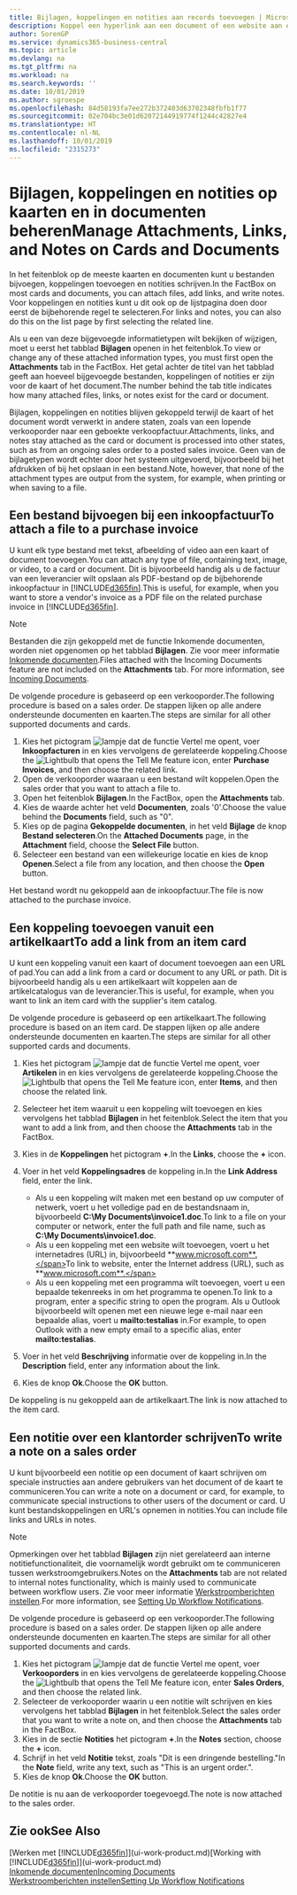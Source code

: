 ```yaml
---
title: Bijlagen, koppelingen en notities aan records toevoegen | Microsoft Docs
description: Koppel een hyperlink aan een document of een website aan een bepaalde record, zoals een klant of document.
author: SorenGP
ms.service: dynamics365-business-central
ms.topic: article
ms.devlang: na
ms.tgt_pltfrm: na
ms.workload: na
ms.search.keywords: ''
ms.date: 10/01/2019
ms.author: sgroespe
ms.openlocfilehash: 84d58193fa7ee272b372403d63702348fbfb1f77
ms.sourcegitcommit: 02e704bc3e01d62072144919774f1244c42827e4
ms.translationtype: HT
ms.contentlocale: nl-NL
ms.lasthandoff: 10/01/2019
ms.locfileid: "2315273"
---
```

# <a name="manage-attachments-links-and-notes-on-cards-and-documents"></a><span data-ttu-id="6ca3f-103">Bijlagen, koppelingen en notities op kaarten en in documenten beheren</span><span class="sxs-lookup"><span data-stu-id="6ca3f-103">Manage Attachments, Links, and Notes on Cards and Documents</span></span>

<span data-ttu-id="6ca3f-104">In het feitenblok op de meeste kaarten en documenten kunt u bestanden bijvoegen, koppelingen toevoegen en notities schrijven.</span><span class="sxs-lookup"><span data-stu-id="6ca3f-104">In the FactBox on most cards and documents, you can attach files, add links, and write notes.</span></span> <span data-ttu-id="6ca3f-105">Voor koppelingen en notities kunt u dit ook op de lijstpagina doen door eerst de bijbehorende regel te selecteren.</span><span class="sxs-lookup"><span data-stu-id="6ca3f-105">For links and notes, you can also do this on the list page by first selecting the related line.</span></span>

<span data-ttu-id="6ca3f-106">Als u een van deze bijgevoegde informatietypen wilt bekijken of wijzigen, moet u eerst het tabblad **Bijlagen** openen in het feitenblok.</span><span class="sxs-lookup"><span data-stu-id="6ca3f-106">To view or change any of these attached information types, you must first open the **Attachments** tab in the FactBox.</span></span> <span data-ttu-id="6ca3f-107">Het getal achter de titel van het tabblad geeft aan hoeveel bijgevoegde bestanden, koppelingen of notities er zijn voor de kaart of het document.</span><span class="sxs-lookup"><span data-stu-id="6ca3f-107">The number behind the tab title indicates how many attached files, links, or notes exist for the card or document.</span></span>

<span data-ttu-id="6ca3f-108">Bijlagen, koppelingen en notities blijven gekoppeld terwijl de kaart of het document wordt verwerkt in andere staten, zoals van een lopende verkooporder naar een geboekte verkoopfactuur.</span><span class="sxs-lookup"><span data-stu-id="6ca3f-108">Attachments, links, and notes stay attached as the card or document is processed into other states, such as from an ongoing sales order to a posted sales invoice.</span></span> <span data-ttu-id="6ca3f-109">Geen van de bijlagetypen wordt echter door het systeem uitgevoerd, bijvoorbeeld bij het afdrukken of bij het opslaan in een bestand.</span><span class="sxs-lookup"><span data-stu-id="6ca3f-109">Note, however, that none of the attachment types are output from the system, for example, when printing or when saving to a file.</span></span>

## <a name="to-attach-a-file-to-a-purchase-invoice"></a><span data-ttu-id="6ca3f-110">Een bestand bijvoegen bij een inkoopfactuur</span><span class="sxs-lookup"><span data-stu-id="6ca3f-110">To attach a file to a purchase invoice</span></span>
<span data-ttu-id="6ca3f-111">U kunt elk type bestand met tekst, afbeelding of video aan een kaart of document toevoegen.</span><span class="sxs-lookup"><span data-stu-id="6ca3f-111">You can attach any type of file, containing text, image, or video, to a card or document.</span></span> <span data-ttu-id="6ca3f-112">Dit is bijvoorbeeld handig als u de factuur van een leverancier wilt opslaan als PDF-bestand op de bijbehorende inkoopfactuur in [!INCLUDE[d365fin](includes/d365fin_md.md)].</span><span class="sxs-lookup"><span data-stu-id="6ca3f-112">This is useful, for example, when you want to store a vendor's invoice as a PDF file on the related purchase invoice in [!INCLUDE[d365fin](includes/d365fin_md.md)].</span></span>

> [!NOTE]
> <span data-ttu-id="6ca3f-113">Bestanden die zijn gekoppeld met de functie Inkomende documenten, worden niet opgenomen op het tabblad **Bijlagen**. Zie voor meer informatie [Inkomende documenten](across-income-documents.md).</span><span class="sxs-lookup"><span data-stu-id="6ca3f-113">Files attached with the Incoming Documents feature are not included on the **Attachments** tab. For more information, see [Incoming Documents](across-income-documents.md).</span></span>

<span data-ttu-id="6ca3f-114">De volgende procedure is gebaseerd op een verkooporder.</span><span class="sxs-lookup"><span data-stu-id="6ca3f-114">The following procedure is based on a sales order.</span></span> <span data-ttu-id="6ca3f-115">De stappen lijken op alle andere ondersteunde documenten en kaarten.</span><span class="sxs-lookup"><span data-stu-id="6ca3f-115">The steps are similar for all other supported documents and cards.</span></span>

1. <span data-ttu-id="6ca3f-116">Kies het pictogram ![lampje dat de functie Vertel me opent](media/ui-search/search_small.png "Vertel me wat u wilt doen"), voer **Inkoopfacturen** in en kies vervolgens de gerelateerde koppeling.</span><span class="sxs-lookup"><span data-stu-id="6ca3f-116">Choose the ![Lightbulb that opens the Tell Me feature](media/ui-search/search_small.png "Tell me what you want to do") icon, enter **Purchase Invoices**, and then choose the related link.</span></span>
2. <span data-ttu-id="6ca3f-117">Open de verkooporder waaraan u een bestand wilt koppelen.</span><span class="sxs-lookup"><span data-stu-id="6ca3f-117">Open the sales order that you want to attach a file to.</span></span>
3. <span data-ttu-id="6ca3f-118">Open het feitenblok **Bijlagen**.</span><span class="sxs-lookup"><span data-stu-id="6ca3f-118">In the FactBox, open the **Attachments** tab.</span></span>
4. <span data-ttu-id="6ca3f-119">Kies de waarde achter het veld **Documenten**, zoals '0'.</span><span class="sxs-lookup"><span data-stu-id="6ca3f-119">Choose the value behind the **Documents** field, such as "0".</span></span>
5. <span data-ttu-id="6ca3f-120">Kies op de pagina **Gekoppelde documenten**, in het veld **Bijlage** de knop **Bestand selecteren**.</span><span class="sxs-lookup"><span data-stu-id="6ca3f-120">On the **Attached Documents** page, in the **Attachment** field, choose the **Select File** button.</span></span>
5. <span data-ttu-id="6ca3f-121">Selecteer een bestand van een willekeurige locatie en kies de knop **Openen**.</span><span class="sxs-lookup"><span data-stu-id="6ca3f-121">Select a file from any location, and then choose the **Open** button.</span></span>

<span data-ttu-id="6ca3f-122">Het bestand wordt nu gekoppeld aan de inkoopfactuur.</span><span class="sxs-lookup"><span data-stu-id="6ca3f-122">The file is now attached to the purchase invoice.</span></span>

## <a name="to-add-a-link-from-an-item-card"></a><span data-ttu-id="6ca3f-123">Een koppeling toevoegen vanuit een artikelkaart</span><span class="sxs-lookup"><span data-stu-id="6ca3f-123">To add a link from an item card</span></span>
<span data-ttu-id="6ca3f-124">U kunt een koppeling vanuit een kaart of document toevoegen aan een URL of pad.</span><span class="sxs-lookup"><span data-stu-id="6ca3f-124">You can add a link from a card or document to any URL or path.</span></span> <span data-ttu-id="6ca3f-125">Dit is bijvoorbeeld handig als u een artikelkaart wilt koppelen aan de artikelcatalogus van de leverancier.</span><span class="sxs-lookup"><span data-stu-id="6ca3f-125">This is useful, for example, when you want to link an item card with the supplier's item catalog.</span></span>

<span data-ttu-id="6ca3f-126">De volgende procedure is gebaseerd op een artikelkaart.</span><span class="sxs-lookup"><span data-stu-id="6ca3f-126">The following procedure is based on an item card.</span></span> <span data-ttu-id="6ca3f-127">De stappen lijken op alle andere ondersteunde documenten en kaarten.</span><span class="sxs-lookup"><span data-stu-id="6ca3f-127">The steps are similar for all other supported cards and documents.</span></span>

1. <span data-ttu-id="6ca3f-128">Kies het pictogram ![lampje dat de functie Vertel me opent](media/ui-search/search_small.png "Vertel me wat u wilt doen"), voer **Artikelen** in en kies vervolgens de gerelateerde koppeling.</span><span class="sxs-lookup"><span data-stu-id="6ca3f-128">Choose the ![Lightbulb that opens the Tell Me feature](media/ui-search/search_small.png "Tell me what you want to do") icon, enter **Items**, and then choose the related link.</span></span>
2. <span data-ttu-id="6ca3f-129">Selecteer het item waaruit u een koppeling wilt toevoegen en kies vervolgens het tabblad **Bijlagen** in het feitenblok.</span><span class="sxs-lookup"><span data-stu-id="6ca3f-129">Select the item that you want to add a link from, and then choose the **Attachments** tab in the FactBox.</span></span>
3. <span data-ttu-id="6ca3f-130">Kies in de **Koppelingen** het pictogram **+**.</span><span class="sxs-lookup"><span data-stu-id="6ca3f-130">In the **Links**, choose the **+** icon.</span></span>
4. <span data-ttu-id="6ca3f-131">Voer in het veld **Koppelingsadres** de koppeling in.</span><span class="sxs-lookup"><span data-stu-id="6ca3f-131">In the **Link Address** field, enter the link.</span></span>

    - <span data-ttu-id="6ca3f-132">Als u een koppeling wilt maken met een bestand op uw computer of netwerk, voert u het volledige pad en de bestandsnaam in, bijvoorbeeld **C:\My Documents\invoice1.doc**.</span><span class="sxs-lookup"><span data-stu-id="6ca3f-132">To link to a file on your computer or network, enter the full path and file name, such as **C:\My Documents\invoice1.doc**.</span></span>
    - <span data-ttu-id="6ca3f-133">Als u een koppeling met een website wilt toevoegen, voert u het internetadres (URL) in, bijvoorbeeld **www.microsoft.com**.</span><span class="sxs-lookup"><span data-stu-id="6ca3f-133">To link to website, enter the Internet address (URL), such as **www.microsoft.com**.</span></span>
    - <span data-ttu-id="6ca3f-134">Als u een koppeling met een programma wilt toevoegen, voert u een bepaalde tekenreeks in om het programma te openen.</span><span class="sxs-lookup"><span data-stu-id="6ca3f-134">To link to a program, enter a specific string to open the program.</span></span> <span data-ttu-id="6ca3f-135">Als u Outlook bijvoorbeeld wilt openen met een nieuwe lege e-mail naar een bepaalde alias, voert u **mailto:testalias** in.</span><span class="sxs-lookup"><span data-stu-id="6ca3f-135">For example, to open Outlook with a new empty email to a specific alias, enter **mailto:testalias**.</span></span>  

5. <span data-ttu-id="6ca3f-136">Voer in het veld **Beschrijving** informatie over de koppeling in.</span><span class="sxs-lookup"><span data-stu-id="6ca3f-136">In the **Description** field, enter any information about the link.</span></span>  
6. <span data-ttu-id="6ca3f-137">Kies de knop **Ok**.</span><span class="sxs-lookup"><span data-stu-id="6ca3f-137">Choose the **OK** button.</span></span>

<span data-ttu-id="6ca3f-138">De koppeling is nu gekoppeld aan de artikelkaart.</span><span class="sxs-lookup"><span data-stu-id="6ca3f-138">The link is now attached to the item card.</span></span>  

## <a name="to-write-a-note-on-a-sales-order"></a><span data-ttu-id="6ca3f-139">Een notitie over een klantorder schrijven</span><span class="sxs-lookup"><span data-stu-id="6ca3f-139">To write a note on a sales order</span></span>
<span data-ttu-id="6ca3f-140">U kunt bijvoorbeeld een notitie op een document of kaart schrijven om speciale instructies aan andere gebruikers van het document of de kaart te communiceren.</span><span class="sxs-lookup"><span data-stu-id="6ca3f-140">You can write a note on a document or card, for example, to communicate special instructions to other users of the document or card.</span></span> <span data-ttu-id="6ca3f-141">U kunt bestandskoppelingen en URL's opnemen in notities.</span><span class="sxs-lookup"><span data-stu-id="6ca3f-141">You can include file links and URLs in notes.</span></span>

> [!NOTE]
> <span data-ttu-id="6ca3f-142">Opmerkingen over het tabblad **Bijlagen** zijn niet gerelateerd aan interne notitiefunctionaliteit, die voornamelijk wordt gebruikt om te communiceren tussen werkstroomgebruikers.</span><span class="sxs-lookup"><span data-stu-id="6ca3f-142">Notes on the **Attachments** tab are not related to internal notes functionality, which is mainly used to communicate between workflow users.</span></span> <span data-ttu-id="6ca3f-143">Zie voor meer informatie [Werkstroomberichten instellen](across-setting-up-workflow-notifications.md).</span><span class="sxs-lookup"><span data-stu-id="6ca3f-143">For more information, see [Setting Up Workflow Notifications](across-setting-up-workflow-notifications.md).</span></span>

<span data-ttu-id="6ca3f-144">De volgende procedure is gebaseerd op een verkooporder.</span><span class="sxs-lookup"><span data-stu-id="6ca3f-144">The following procedure is based on a sales order.</span></span> <span data-ttu-id="6ca3f-145">De stappen lijken op alle andere ondersteunde documenten en kaarten.</span><span class="sxs-lookup"><span data-stu-id="6ca3f-145">The steps are similar for all other supported documents and cards.</span></span>

1. <span data-ttu-id="6ca3f-146">Kies het pictogram ![lampje dat de functie Vertel me opent](media/ui-search/search_small.png "Vertel me wat u wilt doen"), voer **Verkooporders** in en kies vervolgens de gerelateerde koppeling.</span><span class="sxs-lookup"><span data-stu-id="6ca3f-146">Choose the ![Lightbulb that opens the Tell Me feature](media/ui-search/search_small.png "Tell me what you want to do") icon, enter **Sales Orders**, and then choose the related link.</span></span>
2. <span data-ttu-id="6ca3f-147">Selecteer de verkooporder waarin u een notitie wilt schrijven en kies vervolgens het tabblad **Bijlagen** in het feitenblok.</span><span class="sxs-lookup"><span data-stu-id="6ca3f-147">Select the sales order that you want to write a note on, and then choose the **Attachments** tab in the FactBox.</span></span>
3. <span data-ttu-id="6ca3f-148">Kies in de sectie **Notities** het pictogram **+**.</span><span class="sxs-lookup"><span data-stu-id="6ca3f-148">In the **Notes** section, choose the **+** icon.</span></span>
4. <span data-ttu-id="6ca3f-149">Schrijf in het veld **Notitie** tekst, zoals "Dit is een dringende bestelling."</span><span class="sxs-lookup"><span data-stu-id="6ca3f-149">In the **Note** field, write any text, such as "This is an urgent order.".</span></span>
5. <span data-ttu-id="6ca3f-150">Kies de knop **Ok**.</span><span class="sxs-lookup"><span data-stu-id="6ca3f-150">Choose the **OK** button.</span></span>

<span data-ttu-id="6ca3f-151">De notitie is nu aan de verkooporder toegevoegd.</span><span class="sxs-lookup"><span data-stu-id="6ca3f-151">The note is now attached to the sales order.</span></span>

## <a name="see-also"></a><span data-ttu-id="6ca3f-152">Zie ook</span><span class="sxs-lookup"><span data-stu-id="6ca3f-152">See Also</span></span>  
<span data-ttu-id="6ca3f-153">[Werken met [!INCLUDE[d365fin](includes/d365fin_md.md)]](ui-work-product.md)</span><span class="sxs-lookup"><span data-stu-id="6ca3f-153">[Working with [!INCLUDE[d365fin](includes/d365fin_md.md)]](ui-work-product.md)</span></span>  
[<span data-ttu-id="6ca3f-154">Inkomende documenten</span><span class="sxs-lookup"><span data-stu-id="6ca3f-154">Incoming Documents</span></span>](across-income-documents.md)  
[<span data-ttu-id="6ca3f-155">Werkstroomberichten instellen</span><span class="sxs-lookup"><span data-stu-id="6ca3f-155">Setting Up Workflow Notifications</span></span>](across-setting-up-workflow-notifications.md)  
